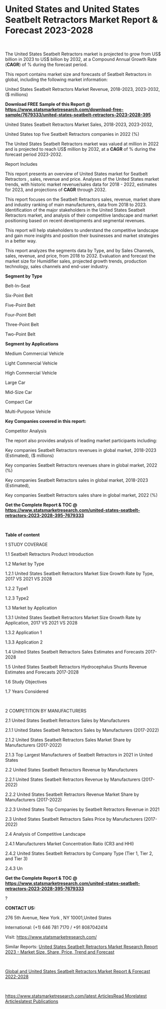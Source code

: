 <h1>United States and United States Seatbelt Retractors Market Report & Forecast 2023-2028</h1><br/><p>The United States Seatbelt Retractors market is projected to grow from US$ billion in 2023 to US$ billion by 2032, at a Compound Annual Growth Rate (<strong>CAGR</strong>) of % during the forecast period.</p>
 
 
 
 <p>This report contains market size and forecasts of Seatbelt Retractors in global, including the following market information:</p>
 
 
 
 <p>United States Seatbelt Retractors Market Revenue, 2018-2023, 2023-2032, ($ millions)</p>
 
 
 
 <p><strong>Download FREE Sample of this Report @ <a href="https://www.statsmarketresearch.com/download-free-sample/7679333/united-states-seatbelt-retractors-2023-2028-395">https://www.statsmarketresearch.com/download-free-sample/7679333/united-states-seatbelt-retractors-2023-2028-395</a></strong></p>
 
 
 
 <p>United States Seatbelt Retractors Market Sales, 2018-2023, 2023-2032,</p>
 
 
 
 <p>United States top five Seatbelt Retractors companies in 2022 (%)</p>
 
 
 
 <p>The United States Seatbelt Retractors market was valued at million in 2022 and is projected to reach US$ million by 2032, at a <strong>CAGR</strong> of % during the forecast period 2023-2032.</p>
 
 
 
 <p>Report Includes</p>
 
 
 
 <p>This report presents an overview of United States market for Seatbelt Retractors , sales, revenue and price. Analyses of the United States market trends, with historic market revenue/sales data for 2018 - 2022, estimates for 2023, and projections of <strong>CAGR</strong> through 2032.</p>
 
 
 
 <p>This report focuses on the Seatbelt Retractors sales, revenue, market share and industry ranking of main manufacturers, data from 2018 to 2023. Identification of the major stakeholders in the United States Seatbelt Retractors market, and analysis of their competitive landscape and market positioning based on recent developments and segmental revenues.</p>
 
 
 
 <p>This report will help stakeholders to understand the competitive landscape and gain more insights and position their businesses and market strategies in a better way.</p>
 
 
 
 <p>This report analyzes the segments data by Type, and by Sales Channels, sales, revenue, and price, from 2018 to 2032. Evaluation and forecast the market size for Humidifier sales, projected growth trends, production technology, sales channels and end-user industry.</p>
 
 
 
 <p><strong>Segment by Type</strong></p>
 
 
 
 <p>Belt-In-Seat</p>
 
 
 
 <p>Six-Point Belt</p>
 
 
 
 <p>Five-Point Belt</p>
 
 
 
 <p>Four-Point Belt</p>
 
 
 
 <p>Three-Point Belt</p>
 
 
 
 <p>Two-Point Belt</p>
 
 
 
 <p><strong>Segment <strong><strong>by Applications</strong></strong></strong></p>
 
 
 
 <p>Medium Commercial Vehicle</p>
 
 
 
 <p>Light Commercial Vehicle</p>
 
 
 
 <p>High Commercial Vehicle</p>
 
 
 
 <p>Large Car</p>
 
 
 
 <p>Mid-Size Car</p>
 
 
 
 <p>Compact Car</p>
 
 
 
 <p>Multi-Purpose Vehicle</p>
 
 
 
 <p><strong>Key Companies covered in this report:</strong></p>
 
 
 
 <p>Competitor Analysis</p>
 
 
 
 <p>The report also provides analysis of leading market participants including:</p>
 
 
 
 <p>Key companies Seatbelt Retractors revenues in global market, 2018-2023 (Estimated), ($ millions)</p>
 
 
 
 <p>Key companies Seatbelt Retractors revenues share in global market, 2022 (%)</p>
 
 
 
 <p>Key companies Seatbelt Retractors sales in global market, 2018-2023 (Estimated),</p>
 
 
 
 <p>Key companies Seatbelt Retractors sales share in global market, 2022 (%)</p>
 
 
 
 <div><b>Get the Complete Report & TOC @ <a href="https://www.statsmarketresearch.com/united-states-seatbelt-retractors-2023-2028-395-7679333">https://www.statsmarketresearch.com/united-states-seatbelt-retractors-2023-2028-395-7679333</a></b></div>
 
 
 
 <p><br />
 
 <b>Table of content</b></p>
 
 
 
 <p>1 STUDY COVERAGE<br />
 
 1.1 Seatbelt Retractors Product Introduction<br />
 
 1.2 Market by Type<br />
 
 1.2.1 United States Seatbelt Retractors Market Size Growth Rate by Type, 2017 VS 2021 VS 2028<br />
 
 1.2.2 Type1<br />
 
 1.2.3 Type2<br />
 
 1.3 Market by Application<br />
 
 1.3.1 United States Seatbelt Retractors Market Size Growth Rate by Application, 2017 VS 2021 VS 2028<br />
 
 1.3.2 Application 1<br />
 
 1.3.3 Application 2<br />
 
 1.4 United States Seatbelt Retractors Sales Estimates and Forecasts 2017-2028<br />
 
 1.5 United States Seatbelt Retractors Hydrocephalus Shunts Revenue Estimates and Forecasts 2017-2028<br />
 
 1.6 Study Objectives<br />
 
 1.7 Years Considered<br />
 
 <br />
 
 2 COMPETITION BY MANUFACTURERS<br />
 
 2.1 United States Seatbelt Retractors Sales by Manufacturers<br />
 
 2.1.1 United States Seatbelt Retractors Sales by Manufacturers (2017-2022)<br />
 
 2.1.2 United States Seatbelt Retractors Sales Market Share by Manufacturers (2017-2022)<br />
 
 2.1.3 Top Largest Manufacturers of Seatbelt Retractors in 2021 in United States<br />
 
 2.2 United States Seatbelt Retractors Revenue by Manufacturers<br />
 
 2.2.1 United States Seatbelt Retractors Revenue by Manufacturers (2017-2022)<br />
 
 2.2.2 United States Seatbelt Retractors Revenue Market Share by Manufacturers (2017-2022)<br />
 
 2.2.3 United States Top Companies by Seatbelt Retractors Revenue in 2021<br />
 
 2.3 United States Seatbelt Retractors Sales Price by Manufacturers (2017-2022)<br />
 
 2.4 Analysis of Competitive Landscape<br />
 
 2.4.1 Manufacturers Market Concentration Ratio (CR3 and HHI)<br />
 
 2.4.2 United States Seatbelt Retractors by Company Type (Tier 1, Tier 2, and Tier 3)<br />
 
 2.4.3 Un</p>
 
 
 
 <div><b>Get the Complete Report & TOC @ <a href="https://www.statsmarketresearch.com/united-states-seatbelt-retractors-2023-2028-395-7679333">https://www.statsmarketresearch.com/united-states-seatbelt-retractors-2023-2028-395-7679333</a></b></div>
 
 
 
 <p>? </p>
 
 
 
 <p><b>CONTACT US:</b><br />
 
 276 5th Avenue, New York , NY 10001,United States<br />
 
 International: (+1) 646 781 7170 / +91 8087042414<br />
 
 Visit: <a href="https://www.statsmarketresearch.com/">https://www.statsmarketresearch.com/</a><br />
 
 Similar Reports: <a href="https://www.statsmarketresearch.com/united-states-seatbelt-retractors-2023-2028-395-7679333">United States Seatbelt Retractors Market Research Report 2023 - Market Size, Share, Price, Trend and Forecast</a><br />
 
 <br />
 
 <a href="https://www.statsmarketresearch.com/united-states-seatbelt-retractors-2023-2028-395-7679333">Global and United States Seatbelt Retractors Market Report & Forecast 2022-2028</a><br />
 
 <br />
 
 <a href="https://gyeongbokgung.com">https://www.statsmarketresearch.com/</a><a href="https://hallyeomaritime.com">latest Articles</a><a href="https://jingwansa.com">Read More</a><a href="https://nguoiviet.jp/">latest Articles</a><a href="https://www.intelmarketresearch.com/">latest Publications</a></p>